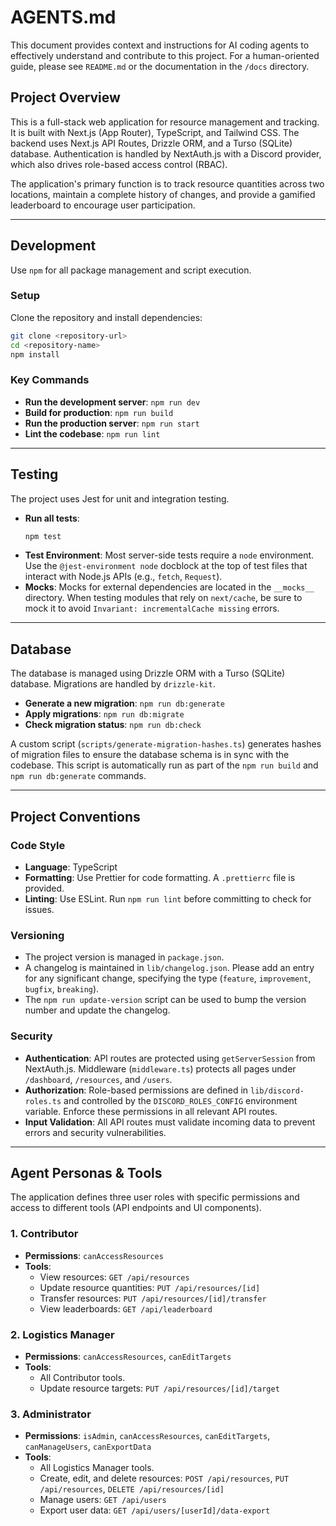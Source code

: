 # AGENTS.md

This document provides context and instructions for AI coding agents to effectively understand and contribute to this project. For a human-oriented guide, please see `README.md` or the documentation in the `/docs` directory.

## Project Overview

This is a full-stack web application for resource management and tracking. It is built with Next.js (App Router), TypeScript, and Tailwind CSS. The backend uses Next.js API Routes, Drizzle ORM, and a Turso (SQLite) database. Authentication is handled by NextAuth.js with a Discord provider, which also drives role-based access control (RBAC).

The application's primary function is to track resource quantities across two locations, maintain a complete history of changes, and provide a gamified leaderboard to encourage user participation.

---

## Development

Use `npm` for all package management and script execution.

### Setup

Clone the repository and install dependencies:

```bash
git clone <repository-url>
cd <repository-name>
npm install
```

### Key Commands

- **Run the development server**: `npm run dev`
- **Build for production**: `npm run build`
- **Run the production server**: `npm run start`
- **Lint the codebase**: `npm run lint`

---

## Testing

The project uses Jest for unit and integration testing.

- **Run all tests**:
  ```bash
  npm test
  ```
- **Test Environment**: Most server-side tests require a `node` environment. Use the `@jest-environment node` docblock at the top of test files that interact with Node.js APIs (e.g., `fetch`, `Request`).
- **Mocks**: Mocks for external dependencies are located in the `__mocks__` directory. When testing modules that rely on `next/cache`, be sure to mock it to avoid `Invariant: incrementalCache missing` errors.

---

## Database

The database is managed using Drizzle ORM with a Turso (SQLite) database. Migrations are handled by `drizzle-kit`.

- **Generate a new migration**: `npm run db:generate`
- **Apply migrations**: `npm run db:migrate`
- **Check migration status**: `npm run db:check`

A custom script (`scripts/generate-migration-hashes.ts`) generates hashes of migration files to ensure the database schema is in sync with the codebase. This script is automatically run as part of the `npm run build` and `npm run db:generate` commands.

---

## Project Conventions

### Code Style

- **Language**: TypeScript
- **Formatting**: Use Prettier for code formatting. A `.prettierrc` file is provided.
- **Linting**: Use ESLint. Run `npm run lint` before committing to check for issues.

### Versioning

- The project version is managed in `package.json`.
- A changelog is maintained in `lib/changelog.json`. Please add an entry for any significant change, specifying the type (`feature`, `improvement`, `bugfix`, `breaking`).
- The `npm run update-version` script can be used to bump the version number and update the changelog.

### Security

- **Authentication**: API routes are protected using `getServerSession` from NextAuth.js. Middleware (`middleware.ts`) protects all pages under `/dashboard`, `/resources`, and `/users`.
- **Authorization**: Role-based permissions are defined in `lib/discord-roles.ts` and controlled by the `DISCORD_ROLES_CONFIG` environment variable. Enforce these permissions in all relevant API routes.
- **Input Validation**: All API routes must validate incoming data to prevent errors and security vulnerabilities.

---

## Agent Personas & Tools

The application defines three user roles with specific permissions and access to different tools (API endpoints and UI components).

### 1. Contributor

- **Permissions**: `canAccessResources`
- **Tools**:
  - View resources: `GET /api/resources`
  - Update resource quantities: `PUT /api/resources/[id]`
  - Transfer resources: `PUT /api/resources/[id]/transfer`
  - View leaderboards: `GET /api/leaderboard`

### 2. Logistics Manager

- **Permissions**: `canAccessResources`, `canEditTargets`
- **Tools**:
  - All Contributor tools.
  - Update resource targets: `PUT /api/resources/[id]/target`

### 3. Administrator

- **Permissions**: `isAdmin`, `canAccessResources`, `canEditTargets`, `canManageUsers`, `canExportData`
- **Tools**:
  - All Logistics Manager tools.
  - Create, edit, and delete resources: `POST /api/resources`, `PUT /api/resources`, `DELETE /api/resources/[id]`
  - Manage users: `GET /api/users`
  - Export user data: `GET /api/users/[userId]/data-export`